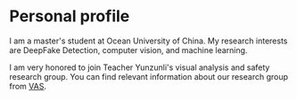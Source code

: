 Personal profile
======

I am a master's student at Ocean University of China. My research interests are DeepFake Detection, computer vision, and machine learning.

I am very honored to join Teacher Yunzunli's visual analysis and safety research group. You can find relevant information about our research group from [VAS](https://yuezunli.github.io/ligroup/index.html).



